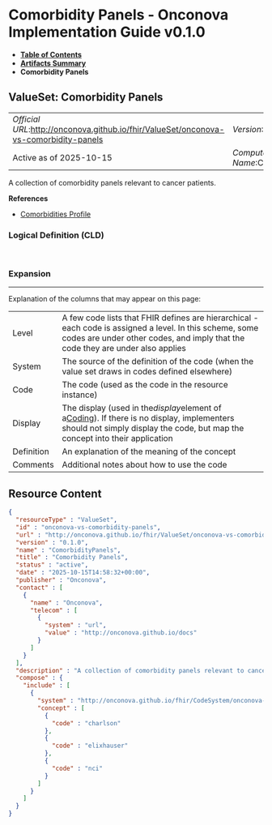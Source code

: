 # Comorbidity Panels - Onconova Implementation Guide v0.1.0

* [**Table of Contents**](toc.md)
* [**Artifacts Summary**](artifacts.md)
* **Comorbidity Panels**

## ValueSet: Comorbidity Panels 

| | |
| :--- | :--- |
| *Official URL*:http://onconova.github.io/fhir/ValueSet/onconova-vs-comorbidity-panels | *Version*:0.1.0 |
| Active as of 2025-10-15 | *Computable Name*:ComorbidityPanels |

 
A collection of comorbidity panels relevant to cancer patients. 

 **References** 

* [Comorbidities Profile](StructureDefinition-onconova-comorbidities.md)

### Logical Definition (CLD)

 

### Expansion

-------

 Explanation of the columns that may appear on this page: 

| | |
| :--- | :--- |
| Level | A few code lists that FHIR defines are hierarchical - each code is assigned a level. In this scheme, some codes are under other codes, and imply that the code they are under also applies |
| System | The source of the definition of the code (when the value set draws in codes defined elsewhere) |
| Code | The code (used as the code in the resource instance) |
| Display | The display (used in the*display*element of a[Coding](http://hl7.org/fhir/R4/datatypes.html#Coding)). If there is no display, implementers should not simply display the code, but map the concept into their application |
| Definition | An explanation of the meaning of the concept |
| Comments | Additional notes about how to use the code |



## Resource Content

```json
{
  "resourceType" : "ValueSet",
  "id" : "onconova-vs-comorbidity-panels",
  "url" : "http://onconova.github.io/fhir/ValueSet/onconova-vs-comorbidity-panels",
  "version" : "0.1.0",
  "name" : "ComorbidityPanels",
  "title" : "Comorbidity Panels",
  "status" : "active",
  "date" : "2025-10-15T14:58:32+00:00",
  "publisher" : "Onconova",
  "contact" : [
    {
      "name" : "Onconova",
      "telecom" : [
        {
          "system" : "url",
          "value" : "http://onconova.github.io/docs"
        }
      ]
    }
  ],
  "description" : "A collection of comorbidity panels relevant to cancer patients.",
  "compose" : {
    "include" : [
      {
        "system" : "http://onconova.github.io/fhir/CodeSystem/onconova-cs-comorbidity-panels",
        "concept" : [
          {
            "code" : "charlson"
          },
          {
            "code" : "elixhauser"
          },
          {
            "code" : "nci"
          }
        ]
      }
    ]
  }
}

```
